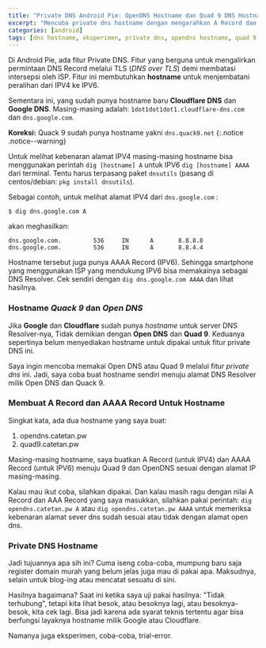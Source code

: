 ```yaml
---
title: "Private DNS Android Pie: OpenDNS Hostname dan Quad 9 DNS Hostname"
excerpt: "Mencoba private dns hostname dengan mengarahkan A Record dan AAAA Record domain sendiri ke alamat DNS Resolver milik Quad 9 dan OpenDNS"
categories: [android]
tags: [dns hostname, eksperimen, private dns, opendns hostname, quad 9 hostname]
---
```

Di Android Pie, ada fitur Private DNS. Fitur yang berguna untuk mengalirkan permintaan DNS Record melalui TLS (_DNS over TLS_) demi membatasi intersepsi oleh ISP. Fitur ini membutuhkan **hostname** untuk menjembatani peralihan dari IPV4 ke IPV6.

Sementara ini, yang sudah punya hostname baru **Cloudflare DNS** dan **Google DNS**. Masing-masing adalah: `1dot1dot1dot1.cloudflare-dns.com` dan `dns.google.com`.

**Koreksi:** Quack 9 sudah punya hostname yakni `dns.quack9.net`
{:.notice .notice--warning}

Untuk melihat kebenaran alamat IPV4 masing-masing hostname bisa menggunakan perintah `dig [hostname] A` untuk IPV6 `dig [hostname] AAAA` dari terminal. Tentu harus terpasang paket `dnsutils` (pasang di centos/debian: `pkg install dnsutils`).

Sebagai contoh, untuk melihat alamat IPV4 dari `dns.google.com` :
```
$ dig dns.google.com A
```
akan meghasilkan:
```
dns.google.com.         536     IN      A       8.8.8.8
dns.google.com.         536     IN      A       8.8.4.4
```
Hostname tersebut juga punya AAAA Record (IPV6). Sehingga smartphone yang menggunakan ISP yang mendukung IPV6 bisa memakainya sebagai DNS Resolver. Cek sendiri dengan `dig dns.google.com AAAA` dan lihat hasilnya.

### Hostname _Quack 9_ dan _Open DNS_

Jika **Google** dan **Cloudflare** sudah punya _hostname_ untuk server DNS Resolver-nya, Tidak demikian dengan **Open DNS** dan **Quad 9**. Keduanya sepertinya belum menyediakan hostname untuk dipakai untuk fitur private DNS ini.

Saya ingin mencoba memakai Open DNS atau Quad 9 melalui fitur _private dns_ ini. Jadi, saya coba buat hostname sendiri menuju alamat DNS Resolver milik Open DNS dan Quack 9.

### Membuat A Record dan AAAA Record Untuk Hostname

Singkat kata, ada dua hostname yang saya buat:

 1. opendns.catetan.pw
 2. quad9.catetan.pw

Masing-masing hostname, saya buatkan A Record (untuk IPV4) dan AAAA Record (untuk IPV6) menuju Quad 9 dan OpenDNS sesuai dengan alamat IP masing-masing.

Kalau mau ikut coba, silahkan dipakai. Dan kalau masih ragu dengan nilai A Record dan AAA Record yang saya masukkan, silahkan pakai perintah: `dig opendns.catetan.pw A` atau `dig opendns.catetan.pw AAAA` untuk memeriksa kebenaran alamat sever dns sudah sesuai atau tidak dengan alamat open dns.

### Private DNS Hostname

Jadi tujuannya apa sih ini? Cuma iseng coba-coba, mumpung baru saja register domain murah yang belum jelas juga mau di pakai apa. Maksudnya, selain untuk blog-ing atau mencatat sesuatu di sini.

Hasilnya bagaimana? Saat ini ketika saya uji pakai hasilnya: "Tidak terhubung", tetapi kita lihat besok, atau besoknya lagi, atau besoknya-besok, kita cek lagi. Bisa jadi karena ada syarat teknis tertentu agar bisa berfungsi layaknya hostname milik Google atau Cloudflare.

Namanya juga eksperimen, coba-coba, trial-error.
